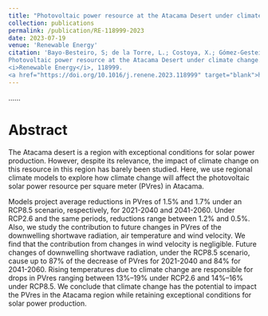 ```yaml
---
title: "Photovoltaic power resource at the Atacama Desert under climate change"
collection: publications
permalink: /publication/RE-118999-2023
date: 2023-07-19
venue: 'Renewable Energy'
citation: 'Bayo-Besteiro, S; de la Torre, L.; Costoya, X.; Gómez-Gesteira, M.; <b>Pérez-Alarcón, A.</b>; deCastro, M.; Añel, J.A. (2023).
Photovoltaic power resource at the Atacama Desert under climate change. 
<i>Renewable Energy</i>, 118999. 
<a href="https://doi.org/10.1016/j.renene.2023.118999" target="blank">https://doi.org/10.1016/j.renene.2023.1189996</a>'
---
```


......  

# Abstract

The Atacama desert is a region with exceptional conditions for solar power production. However, despite its relevance, the impact of climate change on this resource
in this region has barely been studied. Here, we use regional climate models to explore how climate change will affect the photovoltaic solar power resource per square meter
(PVres) in Atacama.

Models project average reductions in PVres of 1.5% and 1.7% under an RCP8.5 scenario, respectively, for 2021-2040 and 2041-2060. Under RCP2.6 and the same periods,
reductions range between 1.2% and 0.5%. Also, we study the contribution to future changes in PVres of the downwelling shortwave radiation, air temperature and wind velocity. 
We find that the contribution from changes in wind velocity is negligible. Future changes of downwelling shortwave radiation, under the RCP8.5 scenario, cause up to 87% 
of the decrease of PVres for 2021-2040 and 84% for 2041-2060. Rising temperatures due to climate change are responsible for drops in PVres ranging between 13%–19% under RCP2.6 and 
14%–16% under RCP8.5. We conclude that climate change has the potential to impact the PVres in the Atacama region while retaining exceptional conditions for solar power production.
